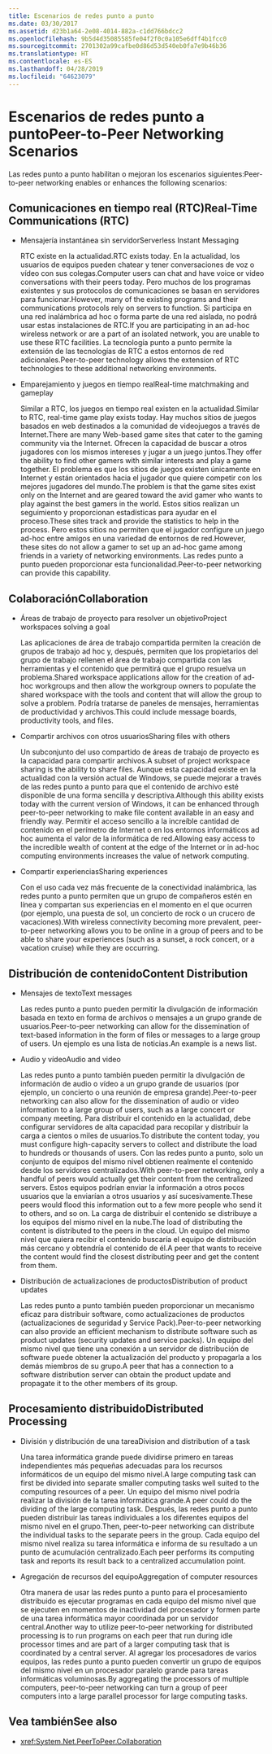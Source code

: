 ```yaml
---
title: Escenarios de redes punto a punto
ms.date: 03/30/2017
ms.assetid: d23b1a64-2e08-4014-882a-c1dd766bdcc2
ms.openlocfilehash: 9b5d4d35085585fe04f2f0c0a105e6dff4b1fcc0
ms.sourcegitcommit: 2701302a99cafbe0d86d53d540eb0fa7e9b46b36
ms.translationtype: HT
ms.contentlocale: es-ES
ms.lasthandoff: 04/28/2019
ms.locfileid: "64623079"
---
```

# <a name="peer-to-peer-networking-scenarios"></a><span data-ttu-id="e7cad-102">Escenarios de redes punto a punto</span><span class="sxs-lookup"><span data-stu-id="e7cad-102">Peer-to-Peer Networking Scenarios</span></span>

<span data-ttu-id="e7cad-103">Las redes punto a punto habilitan o mejoran los escenarios siguientes:</span><span class="sxs-lookup"><span data-stu-id="e7cad-103">Peer-to-peer networking enables or enhances the following scenarios:</span></span>

## <a name="real-time-communications-rtc"></a><span data-ttu-id="e7cad-104">Comunicaciones en tiempo real (RTC)</span><span class="sxs-lookup"><span data-stu-id="e7cad-104">Real-Time Communications (RTC)</span></span>

- <span data-ttu-id="e7cad-105">Mensajería instantánea sin servidor</span><span class="sxs-lookup"><span data-stu-id="e7cad-105">Serverless Instant Messaging</span></span>

  <span data-ttu-id="e7cad-106">RTC existe en la actualidad.</span><span class="sxs-lookup"><span data-stu-id="e7cad-106">RTC exists today.</span></span> <span data-ttu-id="e7cad-107">En la actualidad, los usuarios de equipos pueden chatear y tener conversaciones de voz o vídeo con sus colegas.</span><span class="sxs-lookup"><span data-stu-id="e7cad-107">Computer users can chat and have voice or video conversations with their peers today.</span></span> <span data-ttu-id="e7cad-108">Pero muchos de los programas existentes y sus protocolos de comunicaciones se basan en servidores para funcionar.</span><span class="sxs-lookup"><span data-stu-id="e7cad-108">However, many of the existing programs and their communications protocols rely on servers to function.</span></span> <span data-ttu-id="e7cad-109">Si participa en una red inalámbrica ad hoc o forma parte de una red aislada, no podrá usar estas instalaciones de RTC.</span><span class="sxs-lookup"><span data-stu-id="e7cad-109">If you are participating in an ad-hoc wireless network or are a part of an isolated network, you are unable to use these RTC facilities.</span></span> <span data-ttu-id="e7cad-110">La tecnología punto a punto permite la extensión de las tecnologías de RTC a estos entornos de red adicionales.</span><span class="sxs-lookup"><span data-stu-id="e7cad-110">Peer-to-peer technology allows the extension of RTC technologies to these additional networking environments.</span></span>

- <span data-ttu-id="e7cad-111">Emparejamiento y juegos en tiempo real</span><span class="sxs-lookup"><span data-stu-id="e7cad-111">Real-time matchmaking and gameplay</span></span>

  <span data-ttu-id="e7cad-112">Similar a RTC, los juegos en tiempo real existen en la actualidad.</span><span class="sxs-lookup"><span data-stu-id="e7cad-112">Similar to RTC, real-time game play exists today.</span></span> <span data-ttu-id="e7cad-113">Hay muchos sitios de juegos basados en web destinados a la comunidad de videojuegos a través de Internet.</span><span class="sxs-lookup"><span data-stu-id="e7cad-113">There are many Web-based game sites that cater to the gaming community via the Internet.</span></span> <span data-ttu-id="e7cad-114">Ofrecen la capacidad de buscar a otros jugadores con los mismos intereses y jugar a un juego juntos.</span><span class="sxs-lookup"><span data-stu-id="e7cad-114">They offer the ability to find other gamers with similar interests and play a game together.</span></span> <span data-ttu-id="e7cad-115">El problema es que los sitios de juegos existen únicamente en Internet y están orientados hacia el jugador que quiere competir con los mejores jugadores del mundo.</span><span class="sxs-lookup"><span data-stu-id="e7cad-115">The problem is that the game sites exist only on the Internet and are geared toward the avid gamer who wants to play against the best gamers in the world.</span></span> <span data-ttu-id="e7cad-116">Estos sitios realizan un seguimiento y proporcionan estadísticas para ayudar en el proceso.</span><span class="sxs-lookup"><span data-stu-id="e7cad-116">These sites track and provide the statistics to help in the process.</span></span> <span data-ttu-id="e7cad-117">Pero estos sitios no permiten que el jugador configure un juego ad-hoc entre amigos en una variedad de entornos de red.</span><span class="sxs-lookup"><span data-stu-id="e7cad-117">However, these sites do not allow a gamer to set up an ad-hoc game among friends in a variety of networking environments.</span></span> <span data-ttu-id="e7cad-118">Las redes punto a punto pueden proporcionar esta funcionalidad.</span><span class="sxs-lookup"><span data-stu-id="e7cad-118">Peer-to-peer networking can provide this capability.</span></span>

## <a name="collaboration"></a><span data-ttu-id="e7cad-119">Colaboración</span><span class="sxs-lookup"><span data-stu-id="e7cad-119">Collaboration</span></span>

- <span data-ttu-id="e7cad-120">Áreas de trabajo de proyecto para resolver un objetivo</span><span class="sxs-lookup"><span data-stu-id="e7cad-120">Project workspaces solving a goal</span></span>

  <span data-ttu-id="e7cad-121">Las aplicaciones de área de trabajo compartida permiten la creación de grupos de trabajo ad hoc y, después, permiten que los propietarios del grupo de trabajo rellenen el área de trabajo compartida con las herramientas y el contenido que permitirá que el grupo resuelva un problema.</span><span class="sxs-lookup"><span data-stu-id="e7cad-121">Shared workspace applications allow for the creation of ad-hoc workgroups and then allow the workgroup owners to populate the shared workspace with the tools and content that will allow the group to solve a problem.</span></span> <span data-ttu-id="e7cad-122">Podría tratarse de paneles de mensajes, herramientas de productividad y archivos.</span><span class="sxs-lookup"><span data-stu-id="e7cad-122">This could include message boards, productivity tools, and files.</span></span>

- <span data-ttu-id="e7cad-123">Compartir archivos con otros usuarios</span><span class="sxs-lookup"><span data-stu-id="e7cad-123">Sharing files with others</span></span>

  <span data-ttu-id="e7cad-124">Un subconjunto del uso compartido de áreas de trabajo de proyecto es la capacidad para compartir archivos.</span><span class="sxs-lookup"><span data-stu-id="e7cad-124">A subset of project workspace sharing is the ability to share files.</span></span> <span data-ttu-id="e7cad-125">Aunque esta capacidad existe en la actualidad con la versión actual de Windows, se puede mejorar a través de las redes punto a punto para que el contenido de archivo esté disponible de una forma sencilla y descriptiva.</span><span class="sxs-lookup"><span data-stu-id="e7cad-125">Although this ability exists today with the current version of Windows, it can be enhanced through peer-to-peer networking to make file content available in an easy and friendly way.</span></span> <span data-ttu-id="e7cad-126">Permitir el acceso sencillo a la increíble cantidad de contenido en el perímetro de Internet o en los entornos informáticos ad hoc aumenta el valor de la informática de red.</span><span class="sxs-lookup"><span data-stu-id="e7cad-126">Allowing easy access to the incredible wealth of content at the edge of the Internet or in ad-hoc computing environments increases the value of network computing.</span></span>

- <span data-ttu-id="e7cad-127">Compartir experiencias</span><span class="sxs-lookup"><span data-stu-id="e7cad-127">Sharing experiences</span></span>

  <span data-ttu-id="e7cad-128">Con el uso cada vez más frecuente de la conectividad inalámbrica, las redes punto a punto permiten que un grupo de compañeros estén en línea y compartan sus experiencias en el momento en el que ocurren (por ejemplo, una puesta de sol, un concierto de rock o un crucero de vacaciones).</span><span class="sxs-lookup"><span data-stu-id="e7cad-128">With wireless connectivity becoming more prevalent, peer-to-peer networking allows you to be online in a group of peers and to be able to share your experiences (such as a sunset, a rock concert, or a vacation cruise) while they are occurring.</span></span>

## <a name="content-distribution"></a><span data-ttu-id="e7cad-129">Distribución de contenido</span><span class="sxs-lookup"><span data-stu-id="e7cad-129">Content Distribution</span></span>

- <span data-ttu-id="e7cad-130">Mensajes de texto</span><span class="sxs-lookup"><span data-stu-id="e7cad-130">Text messages</span></span>

  <span data-ttu-id="e7cad-131">Las redes punto a punto pueden permitir la divulgación de información basada en texto en forma de archivos o mensajes a un grupo grande de usuarios.</span><span class="sxs-lookup"><span data-stu-id="e7cad-131">Peer-to-peer networking can allow for the dissemination of text-based information in the form of files or messages to a large group of users.</span></span> <span data-ttu-id="e7cad-132">Un ejemplo es una lista de noticias.</span><span class="sxs-lookup"><span data-stu-id="e7cad-132">An example is a news list.</span></span>

- <span data-ttu-id="e7cad-133">Audio y vídeo</span><span class="sxs-lookup"><span data-stu-id="e7cad-133">Audio and video</span></span>

  <span data-ttu-id="e7cad-134">Las redes punto a punto también pueden permitir la divulgación de información de audio o vídeo a un grupo grande de usuarios (por ejemplo, un concierto o una reunión de empresa grande).</span><span class="sxs-lookup"><span data-stu-id="e7cad-134">Peer-to-peer networking can also allow for the dissemination of audio or video information to a large group of users, such as a large concert or company meeting.</span></span> <span data-ttu-id="e7cad-135">Para distribuir el contenido en la actualidad, debe configurar servidores de alta capacidad para recopilar y distribuir la carga a cientos o miles de usuarios.</span><span class="sxs-lookup"><span data-stu-id="e7cad-135">To distribute the content today, you must configure high-capacity servers to collect and distribute the load to hundreds or thousands of users.</span></span> <span data-ttu-id="e7cad-136">Con las redes punto a punto, solo un conjunto de equipos del mismo nivel obtienen realmente el contenido desde los servidores centralizados.</span><span class="sxs-lookup"><span data-stu-id="e7cad-136">With peer-to-peer networking, only a handful of peers would actually get their content from the centralized servers.</span></span> <span data-ttu-id="e7cad-137">Estos equipos podrían enviar la información a otros pocos usuarios que la enviarían a otros usuarios y así sucesivamente.</span><span class="sxs-lookup"><span data-stu-id="e7cad-137">These peers would flood this information out to a few more people who send it to others, and so on.</span></span> <span data-ttu-id="e7cad-138">La carga de distribuir el contenido se distribuye a los equipos del mismo nivel en la nube.</span><span class="sxs-lookup"><span data-stu-id="e7cad-138">The load of distributing the content is distributed to the peers in the cloud.</span></span> <span data-ttu-id="e7cad-139">Un equipo del mismo nivel que quiera recibir el contenido buscaría el equipo de distribución más cercano y obtendría el contenido de él.</span><span class="sxs-lookup"><span data-stu-id="e7cad-139">A peer that wants to receive the content would find the closest distributing peer and get the content from them.</span></span>

- <span data-ttu-id="e7cad-140">Distribución de actualizaciones de productos</span><span class="sxs-lookup"><span data-stu-id="e7cad-140">Distribution of product updates</span></span>

  <span data-ttu-id="e7cad-141">Las redes punto a punto también pueden proporcionar un mecanismo eficaz para distribuir software, como actualizaciones de productos (actualizaciones de seguridad y Service Pack).</span><span class="sxs-lookup"><span data-stu-id="e7cad-141">Peer-to-peer networking can also provide an efficient mechanism to distribute software such as product updates (security updates and service packs).</span></span> <span data-ttu-id="e7cad-142">Un equipo del mismo nivel que tiene una conexión a un servidor de distribución de software puede obtener la actualización del producto y propagarla a los demás miembros de su grupo.</span><span class="sxs-lookup"><span data-stu-id="e7cad-142">A peer that has a connection to a software distribution server can obtain the product update and propagate it to the other members of its group.</span></span>

## <a name="distributed-processing"></a><span data-ttu-id="e7cad-143">Procesamiento distribuido</span><span class="sxs-lookup"><span data-stu-id="e7cad-143">Distributed Processing</span></span>

- <span data-ttu-id="e7cad-144">División y distribución de una tarea</span><span class="sxs-lookup"><span data-stu-id="e7cad-144">Division and distribution of a task</span></span>

  <span data-ttu-id="e7cad-145">Una tarea informática grande puede dividirse primero en tareas independientes más pequeñas adecuadas para los recursos informáticos de un equipo del mismo nivel.</span><span class="sxs-lookup"><span data-stu-id="e7cad-145">A large computing task can first be divided into separate smaller computing tasks well suited to the computing resources of a peer.</span></span> <span data-ttu-id="e7cad-146">Un equipo del mismo nivel podría realizar la división de la tarea informática grande.</span><span class="sxs-lookup"><span data-stu-id="e7cad-146">A peer could do the dividing of the large computing task.</span></span> <span data-ttu-id="e7cad-147">Después, las redes punto a punto pueden distribuir las tareas individuales a los diferentes equipos del mismo nivel en el grupo.</span><span class="sxs-lookup"><span data-stu-id="e7cad-147">Then, peer-to-peer networking can distribute the individual tasks to the separate peers in the group.</span></span> <span data-ttu-id="e7cad-148">Cada equipo del mismo nivel realiza su tarea informática e informa de su resultado a un punto de acumulación centralizado.</span><span class="sxs-lookup"><span data-stu-id="e7cad-148">Each peer performs its computing task and reports its result back to a centralized accumulation point.</span></span>

- <span data-ttu-id="e7cad-149">Agregación de recursos del equipo</span><span class="sxs-lookup"><span data-stu-id="e7cad-149">Aggregation of computer resources</span></span>

  <span data-ttu-id="e7cad-150">Otra manera de usar las redes punto a punto para el procesamiento distribuido es ejecutar programas en cada equipo del mismo nivel que se ejecuten en momentos de inactividad del procesador y formen parte de una tarea informática mayor coordinada por un servidor central.</span><span class="sxs-lookup"><span data-stu-id="e7cad-150">Another way to utilize peer-to-peer networking for distributed processing is to run programs on each peer that run during idle processor times and are part of a larger computing task that is coordinated by a central server.</span></span> <span data-ttu-id="e7cad-151">Al agregar los procesadores de varios equipos, las redes punto a punto pueden convertir un grupo de equipos del mismo nivel en un procesador paralelo grande para tareas informáticas voluminosas.</span><span class="sxs-lookup"><span data-stu-id="e7cad-151">By aggregating the processors of multiple computers, peer-to-peer networking can turn a group of peer computers into a large parallel processor for large computing tasks.</span></span>

## <a name="see-also"></a><span data-ttu-id="e7cad-152">Vea también</span><span class="sxs-lookup"><span data-stu-id="e7cad-152">See also</span></span>

- <xref:System.Net.PeerToPeer.Collaboration>
